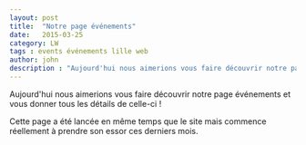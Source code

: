 ```yaml
---
layout: post
title:  "Notre page événements"
date:   2015-03-25
category: LW
tags : events événements lille web
author: john
description : "Aujourd'hui nous aimerions vous faire découvrir notre page événements et vous donner tous les détails de celle-ci ! "
---
```


Aujourd'hui nous aimerions vous faire découvrir notre page événements et vous donner tous les détails de celle-ci !

Cette page a été lancée en même temps que le site mais commence réellement à prendre son essor ces derniers mois.

